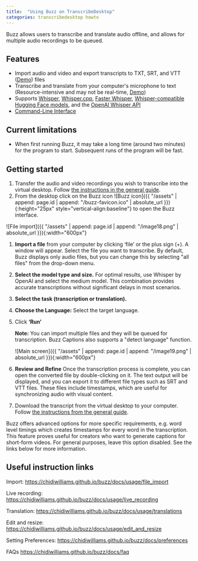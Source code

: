 ```yaml
---
title:  "Using Buzz on TranscribeDesktop"
categories: transcribedesktop howto
---
```


Buzz allows users to transcribe and translate audio offline, and allows for multiple audio recordings to be queued.

## Features

* Import audio and video and export transcripts to TXT, SRT, and VTT ([Demo](https://www.loom.com/share/cf263b099ac3481082bb56d19b7c87fe)) files
* Transcribe and translate from your computer's microphone to text (Resource-intensive and may not be real-time, [Demo](https://www.loom.com/share/564b753eb4d44b55b985b8abd26b55f7))
* Supports [Whisper](https://github.com/openai/whisper#available-models-and-languages), [Whisper.cpp](https://github.com/ggerganov/whisper.cpp), [Faster Whisper](https://github.com/guillaumekln/faster-whisper), [Whisper-compatible Hugging Face models](https://huggingface.co/models?other=whisper), and the [OpenAI Whisper API](https://platform.openai.com/docs/api-reference/introduction)
* [Command-Line Interface](https://chidiwilliams.github.io/buzz/docs#command-line-interface)

## Current limitations
* When first running Buzz, it may take a long time (around two minutes) for the program to start. Subsequent runs of the program will be fast. 

## Getting started

1. Transfer the audio and video recordings you wish to transcribe into the virtual desktop. Follow [the instructions in the general guide](https://tutorials.rc.nectar.org.au/virtual-desktop-service/03-general-tasks#transferring-files).
2. From the desktop click on the Buzz icon ![Buzz icon]({{ "/assets" | append: page.id | append: "/buzz-favicon.ico" | absolute_url }}){:height="25px" style="vertical-align:baseline"} to open the Buzz interface.

![File import]({{ "/assets" | append: page.id | append: "/image18.png" | absolute_url }}){:width="600px"}

1. **Import a file** from your computer by clicking ‘file’ or the plus sign (+). A window will appear. Select the file you want to transcribe. By default, Buzz displays only audio files, but you can change this by selecting "all files" from the drop-down menu.
2. **Select the model type and size.** For optimal results, use Whisper by OpenAI and select the medium model. This combination provides accurate transcriptions without significant delays in most scenarios.
3. **Select the task (transcription or translation).**
4. **Choose the Language:** Select the target language.
5. Click **‘Run’**

    **Note:** You can import multiple files and they will be queued for transcription. Buzz Captions also supports a "detect language" function.

    ![Main screen]({{ "/assets" | append: page.id | append: "/image19.png" | absolute_url }}){:width="600px"}

6. **Review and Refine** Once the transcription process is complete, you can open the converted file by double-clicking on it. The text output will be displayed, and you can export it to different file types such as SRT and VTT files. These files include timestamps, which are useful for synchronizing audio with visual content.

7. Download the transcript from the virtual desktop to your computer. Follow [the instructions from the general guide](https://tutorials.rc.nectar.org.au/virtual-desktop-service/03-general-tasks#downloading-a-file-from-the-virtual-desktop-to-your-local-computer).

Buzz offers advanced options for more specific requirements, e.g. word level timings which creates timestamps for every word in the transcription. This feature proves useful for creators who want to generate captions for short-form videos. For general purposes, leave this option disabled. See the links below for more information.

## Useful instruction links

Import: <https://chidiwilliams.github.io/buzz/docs/usage/file_import>

Live recording: <https://chidiwilliams.github.io/buzz/docs/usage/live_recording>

Translation: <https://chidiwilliams.github.io/buzz/docs/usage/translations>

Edit and resize: <https://chidiwilliams.github.io/buzz/docs/usage/edit_and_resize>

Setting Preferences: <https://chidiwilliams.github.io/buzz/docs/preferences>

FAQs <https://chidiwilliams.github.io/buzz/docs/faq>
